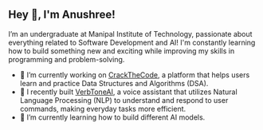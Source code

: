 ## Hey 👋, I'm Anushree!

I’m an undergraduate at Manipal Institute of Technology, passionate about everything related to Software Development and AI! I'm constantly learning how to build something new and exciting while improving my skills in programming and problem-solving.

- 🔭 I’m currently working on [CrackTheCode](https://crackthecode-v1.vercel.app/), a platform that helps users learn and practice Data Structures and Algorithms (DSA). 
- 🚀 I recently built [VerbToneAI](https://github.com/anushreejha/VerbToneAI), a voice assistant that utilizes Natural Language Processing (NLP) to understand and respond to user commands, making everyday tasks more efficient.
- 🌱 I’m currently learning how to build different AI models.



<!--
**anushreejha/anushreejha** is a ✨ _special_ ✨ repository because its `README.md` (this file) appears on your GitHub profile.

Here are some ideas to get you started:

- 🔭 I’m currently working on ...
- 🌱 I’m currently learning ...
- 👯 I’m looking to collaborate on ...
- 🤔 I’m looking for help with ...
- 💬 Ask me about ...
- 📫 How to reach me: ...
- 😄 Pronouns: ...
- ⚡ Fun fact: ...
-->
